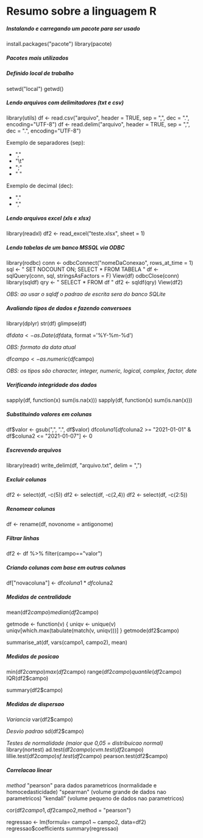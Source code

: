 # Resumo sobre a linguagem R

##### _Instalando e carregando um pacote para ser usado_
install.packages("pacote")
library(pacote)

##### _Pacotes mais utilizados_


##### _Definido local de trabalho_
setwd("local")
getwd()

##### _Lendo arquivos com delimitadores (txt e csv)_
library(utils)
df <- read.csv("arquivo", header = TRUE, sep = ",", dec = ".", encoding="UTF-8")
df <- read.delim("arquivo", header = TRUE, sep = ",", dec = ".", encoding="UTF-8")

Exemplo de separadores (sep):
* ","
* "\t"
* ";"
* " "

Exemplo de decimal (dec):
* "."
* ","

##### _Lendo arquivos excel (xls e xlsx)_
library(readxl)
df2 <- read_excel("teste.xlsx", sheet = 1)

##### _Lendo tabelas de um banco MSSQL via ODBC_
library(rodbc)
conn <- odbcConnect("nomeDaConexao", rows_at_time = 1)
sql <- "
SET NOCOUNT ON;
SELECT * FROM TABELA
"
df <- sqlQuery(conn, sql, stringsAsFactors = F)
View(df)
odbcClose(conn)
library(sqldf)
qry <- "
SELECT * FROM df
"
df2 <- sqldf(qry)
View(df2)

_OBS: ao usar o sqldf o padrao de escrita sera do banco SQLite_

##### _Avaliando tipos de dados e fazendo conversoes_
library(dplyr)
str(df)
glimpse(df)

df$data <- as.Date(df$data, format ='%Y-%m-%d')

_OBS: formato da data atual_

df$campo <- as.numeric(df$campo)

_OBS: os tipos são character, integer, numeric, logical, complex, factor, date_

##### _Verificando integridade dos dados_
sapply(df, function(x) sum(is.na(x)))
sapply(df, function(x) sum(is.nan(x)))

##### _Substituindo valores em colunas_
df$valor <- gsub(",", ".", df$valor)
df$coluna1[df$coluna2 >= "2021-01-01" & df$coluna2 <= "2021-01-07"] <- 0

##### _Escrevendo arquivos_
library(readr)
write_delim(df, "arquivo.txt", delim = ",")

##### _Excluir colunas_
df2 <- select(df, -c(5))
df2 <- select(df, -c(2,4))
df2 <- select(df, -c(2:5))

##### _Renomear colunas_
df <- rename(df, novonome = antigonome)

##### _Filtrar linhas_
df2 <- df %>% filter(campo=="valor")

##### _Criando colunas com base em outras colunas_
df["novacoluna"] <- df$coluna1 * df$coluna2

##### _Medidas de centralidade_
mean(df2$campo)
median(df2$campo)

getmode <- function(v) {
  uniqv <- unique(v)
  uniqv[which.max(tabulate(match(v, uniqv)))]
}
getmode(df2$campo)

summarise_at(df, vars(campo1, campo2), mean)

##### _Medidas de posicao_
min(df2$campo)
max(df2$campo)
range(df2$campo)
quantile(df2$campo)
IQR(df2$campo)

summary(df2$campo)

##### _Medidas de dispersao_
_Variancia_
var(df2$campo)

_Desvio padrao_
sd(df2$campo)

_Testes de normalidade (maior que 0,05 = distribuicao normal)_
library(nortest)
ad.test(df2$campo)
cvm.test(df2$campo)
lillie.test(df2$campo)
sf.test(df2$campo)
pearson.test(df2$campo)

##### _Correlacao linear_

_method_ 
"pearson" para dados parametricos (normalidade e homocedasticidade)
"spearman" (volume grande de dados nao parametricos)
"kendall" (volume pequeno de dados nao parametricos)

cor(df2$campo1,df2$campo2,method = "pearson")

regressao <- lm(formula= campo1 ~ campo2, data=df2)
regressao$coefficients
summary(regressao)
